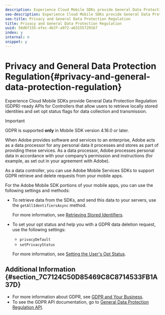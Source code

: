 ```yaml
---
description: Experience Cloud Mobile SDKs provide General Data Protection Regulation (GDPR)-ready APIs for Controllers that allow users to retrieve locally stored identities and set opt status flags for data collection and transmission.
seo-description: Experience Cloud Mobile SDKs provide General Data Protection Regulation (GDPR)-ready APIs for Controllers that allow users to retrieve locally stored identities and set opt status flags for data collection and transmission.
seo-title: Privacy and General Data Protection Regulation
title: Privacy and General Data Protection Regulation
uuid: 56d6f155-efec-4b3f-a972-a63155729167
index: y
internal: n
snippet: y
---
```


# Privacy and General Data Protection Regulation{#privacy-and-general-data-protection-regulation}

Experience Cloud Mobile SDKs provide General Data Protection Regulation (GDPR)-ready APIs for Controllers that allow users to retrieve locally stored identities and set opt status flags for data collection and transmission.

<a id="section_1A90E98BB29D425197097C6CA1220EC2"></a>

>[!IMPORTANT]
>
>GDPR is supported **only** in Mobile SDK version 4.16.0 or later.

When Adobe provides software and services to an enterprise, Adobe acts as a data processor for any personal data it processes and stores as part of providing these services. As a data processor, Adobe processes personal data in accordance with your company’s permission and instructions (for example, as set out in your agreement with Adobe).

As a data controller, you can use Adobe Mobile Services SDKs to support GDPR retrieve and delete requests from your mobile apps.

For the Adobe Mobile SDK portions of your mobile apps, you can use the following settings and methods:

* To retrieve data from the SDKs, and send this data to your servers, use the `getAllIdentifiersAsync` method.

  For more information, see [Retrieving Stored Identifiers](../c-mob-privacy-gdpr-android/c-mob-gdpr-ret-stored-ids-android.md#concept_45DF30ADF75C497AA96A275C584A4118). 

* To set your opt status and help you with a GDPR data deletion request, use the following settings:

    * `privacyDefault` 
    * `setPrivacyStatus`

  For more information, see [Setting the User's Opt Status](../c-mob-privacy-gdpr-android/privacy.md#concept_BF4AFEA7801F42E4B2A638A755BF11D5).

## Additional Information {#section_7C7124C50D85469C8C8714533FB1A37D}

* For more information about GDPR, see [GDPR and Your Business](https://www.adobe.com/privacy/general-data-protection-regulation.html). 
* To see the GDPR API documentation, go to [General Data Protection Regulation API](https://adobe.io/apis/cloudplatform/gdpr.html).

